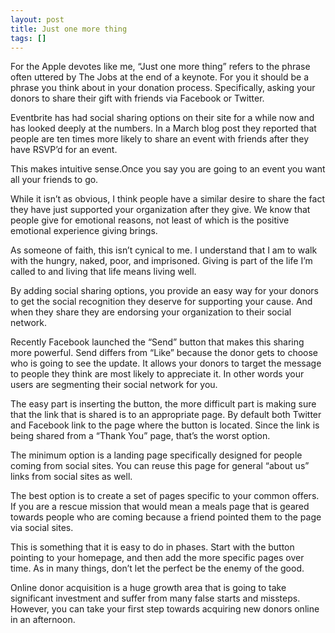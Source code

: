 ```yaml
---
layout: post
title: Just one more thing
tags: []
---
```


<p>
For the Apple devotes like me, “Just one more thing&rdquo; refers to the phrase often uttered by The Jobs at the end of a keynote. For you it should be a phrase you think about in your donation process. Specifically, asking your donors to share their gift with friends via Facebook or Twitter.

</p>
<p>
Eventbrite has had social sharing options on their site for a while now and has looked deeply at the numbers. In a March <a>blog post</a> they reported that people are ten times more likely to share an event with friends after they have RSVP&rsquo;d for an event.

</p>
<p>
This makes intuitive sense.Once you say you are going to an event you want all your friends to go.

</p>
<p>
While it isn&rsquo;t as obvious, I think people have a similar desire to share the fact they have just supported your organization after they give. We know that people give for emotional reasons, not least of which is the positive emotional experience giving brings.

</p>
<p>
As someone of faith, this isn&rsquo;t cynical to me. I understand that I am to walk with the hungry, naked, poor, and imprisoned. Giving is part of the life I&rsquo;m called to and living that life means living well.

</p>
<p>
By adding social sharing options, you provide an easy way for your donors to get the social recognition they deserve for supporting your cause. And when they share they are endorsing your organization to their social network.

</p>
<p>
Recently Facebook launched the “Send&rdquo; button that makes this sharing more powerful. Send differs from “Like&rdquo; because the donor gets to choose who is going to see the update. It allows your donors to target the message to people they think are most likely to appreciate it. In other words your users are segmenting their social network for you.

</p>
<p>
The easy part is inserting the button, the more difficult part is making sure that the link that is shared is to an appropriate page. By default both Twitter and Facebook link to the page where the button is located. Since the link is being shared from a “Thank You&rdquo; page, that&rsquo;s the worst option.

</p>
<p>
The minimum option is a landing page specifically designed for people coming from social sites. You can reuse this page for general “about us&rdquo; links from social sites as well.

</p>
<p>
The best option is to create a set of pages specific to your common offers. If you are a rescue mission that would mean a meals page that is geared towards people who are coming because a friend pointed them to the page via social sites.

</p>
<p>
This is something that it is easy to do in phases. Start with the button pointing to your homepage, and then add the more specific pages over time. As in many things, don&rsquo;t let the perfect be the enemy of the good.

</p>
<p>
Online donor acquisition is a huge growth area that is going to take significant investment and suffer from many false starts and missteps. However, you can take your first step towards acquiring new donors online in an afternoon.

</p>
